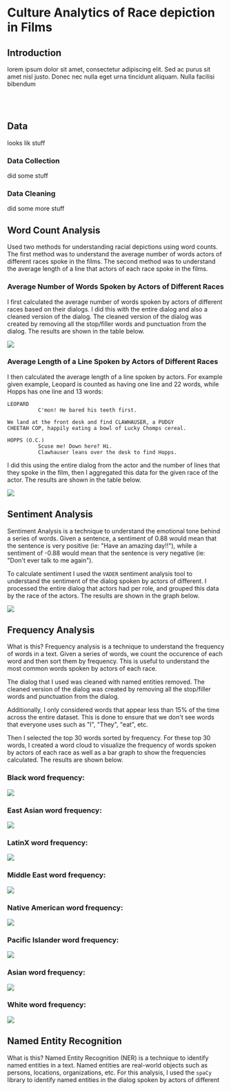 # Culture Analytics of Race depiction in Films
## Introduction
lorem ipsum dolor sit amet, consectetur adipiscing elit. Sed ac purus sit amet nisl justo. Donec nec nulla eget urna tincidunt aliquam. Nulla facilisi bibendum

<br></br>
## Data
looks lik stuff

### Data Collection
did some stuff

### Data Cleaning
did some more stuff

## Word Count Analysis

Used two methods for understanding racial depictions using word counts. The first method was to understand the average number of words actors of different races spoke in the films. The second method was to understand the average length of a line that actors of each race spoke in the films. 

### Average Number of Words Spoken by Actors of Different Races

I first calculated the average number of words spoken by actors of different races based on their dialogs. I did this with the entire dialog and also a cleaned version of the dialog. The cleaned version of the dialog was created by removing all the stop/filler words and punctuation from the dialog. The results are shown in the table below.

<img src="./data/avg_dialog.png"/>

### Average Length of a Line Spoken by Actors of Different Races

I then calculated the average length of a line spoken by actors. For example given example, Leopard is counted as having one line and 22 words, while Hopps has one line and 13 words: 

```
LEOPARD
          C'mon! He bared his teeth first.

We land at the front desk and find CLAWHAUSER, a PUDGY
CHEETAH COP, happily eating a bowl of Lucky Chomps cereal.

HOPPS (O.C.)
          Scuse me! Down here? Hi.
          Clawhauser leans over the desk to find Hopps.
```

I did this using the entire dialog from the actor and the number of lines that they spoke in the film, then I aggregated this data for the given race of the actor. The results are shown in the table below.

<img src="./data/avg_by_line.png"/>

## Sentiment Analysis

Sentiment Analysis is a technique to understand the emotional tone behind a series of words. Given a sentence, a sentiment of 0.88 would mean that the sentence is very positive (ie: "Have an amazing day!!"), while a sentiment of -0.88 would mean that the sentence is very negative (ie: "Don't ever talk to me again").

To calculate sentiment I used the `VADER` sentiment analysis tool to understand the sentiment of the dialog spoken by actors of different. I processed the entire dialog that actors had per role, and grouped this data by the race of the actors. The results are shown in the graph below.

<img src="./data/sentiment.png"/>

## Frequency Analysis

What is this?
Frequency analysis is a technique to understand the frequency of words in a text. Given a series of words, we count the occurence of each word and then sort them by frequency. This is useful to understand the most common words spoken by actors of each race.

The dialog that I used was cleaned with named entities removed. The cleaned version of the dialog was created by removing all the stop/filler words and punctuation from the dialog. 

Additionally, I only considered words that appear less than 15% of the time across the entire dataset. This is done to ensure that we don't see words that everyone uses such as "I", "They", "eat", etc.

Then I selected the top 30 words sorted by frequency. For these top 30 words, I created a word cloud to visualize the frequency of words spoken by actors of each race as well as a bar graph to show the frequencies calculated. The results are shown below.
### Black word frequency:
<img src="./data/Black-wordfreq.png"/>

### East Asian word frequency:
<img src="./data/East Asian-wordfreq.png"/>

### LatinX word frequency:
<img src="./data/LatinX-wordfreq.png"/>

### Middle East word frequency:
<img src="./data/Middle East-wordfreq.png"/>

### Native American word frequency:
<img src="./data/Native American-wordfreq.png"/>

### Pacific Islander word frequency:
<img src="./data/Pacific Islander-wordfreq.png"/>

### Asian word frequency:
<img src="./data/Southeast Asian-wordfreq.png"/>

### White word frequency:
<img src="./data/White-wordfreq.png"/>


## Named Entity Recognition

What is this?
Named Entity Recognition (NER) is a technique to identify named entities in a text. Named entities are real-world objects such as persons, locations, organizations, etc. For this analysis, I used the `spaCy` library to identify named entities in the dialog spoken by actors of different


